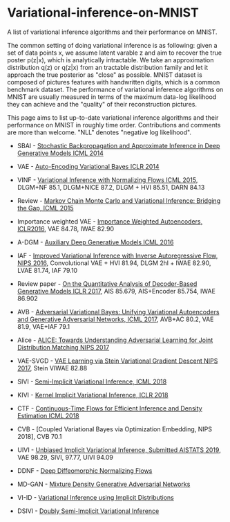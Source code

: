 # Variational-inference-on-MNIST
A list of variational inference algorithms and their performance on MNIST.

The common setting of doing variational inference is as following: given a set of data points x, we assume latent varable z and aim to recover the true poster p(z|x), which is analytically intractable.  We take an approximation distribution q(z) or q(z|x) from an tractable distribution family and let it approach the true posterior as "close" as possible. MNIST dataset is composed of pictures features with handwritten digits, which is a common benchmark dataset. The performance of variational inference algorithms on MNIST are usually measured in terms of the maximum data-log likelihood they can achieve and the "quality" of their reconstruction pictures. 

This page aims to list up-to-date variational inference algorithms and their performance on MNIST in roughly time order. Contributions and comments are more than welcome.  "NLL" denotes "negative log likelihood".

* SBAI - [Stochastic Backpropagation and Approximate Inference in Deep Generative Models ICML 2014](https://arxiv.org/abs/1401.4082)
* VAE - [Auto-Encoding Variational Bayes ICLR 2014](https://arxiv.org/abs/1312.6114)

* VINF - [Variational Inference with Normalizing Flows ICML 2015](https://arxiv.org/abs/1505.05770), DLGM+NF 85.1, DLGM+NICE 87.2, DLGM + HVI 85.51, DARN 84.13
* Review - [Markov Chain Monte Carlo and Variational Inference: Bridging the Gap, ICML 2015](https://arxiv.org/abs/1410.6460)

* Importance weighted VAE - [Importance Weighted Autoencoders, ICLR2016](https://arxiv.org/abs/1509.00519), VAE 84.78, IWAE 82.90
* A-DGM - [Auxiliary Deep Generative Models ICML 2016](https://arxiv.org/abs/1602.05473)
* IAF - [Improved Variational Inference with Inverse Autoregressive Flow, NIPS 2016](https://arxiv.org/abs/1606.04934), Convolutional VAE + HVI 81.94, DLGM 2hl + IWAE 82.90, LVAE 81.74, IAF 79.10

* Review paper - [On the Quantitative Analysis of Decoder-Based Generative Models ICLR 2017](https://arxiv.org/abs/1611.04273), AIS 85.679, AIS+Encoder 85.754, IWAE 86.902
* AVB - [Adversarial Variational Bayes: Unifying Variational Autoencoders and Generative Adversarial Networks, ICML 2017](https://arxiv.org/abs/1701.04722), AVB+AC 80.2, VAE 81.9, VAE+IAF 79.1
* Alice - [ALICE: Towards Understanding Adversarial Learning for Joint Distribution Matching NIPS 2017](https://arxiv.org/abs/1709.01215)
* VAE-SVGD - [VAE Learning via Stein Variational Gradient Descent NIPS 2017](https://arxiv.org/abs/1704.05155), Stein VIWAE 82.88 

* SIVI - [Semi-Implicit Variational Inference, ICML 2018](https://arxiv.org/abs/1805.11183)
* KIVI - [Kernel Implicit Variational Inference, ICLR 2018](https://arxiv.org/abs/1705.10119)
* CTF - [Continuous-Time Flows for Efficient Inference and Density Estimation ICML 2018](https://arxiv.org/abs/1709.01179)
* CVB - [Coupled Variational Bayes via Optimization Embedding, NIPS 2018], CVB 70.1

* UIVI - [Unbiased Implicit Variational Inference, Submitted AISTATS 2019](https://arxiv.org/abs/1808.02078), VAE 98.29, SIVI, 97.77, UIVI 94.09
* DDNF - [Deep Diffeomorphic Normalizing Flows](https://arxiv.org/abs/1810.03256)
* MD-GAN - [Mixture Density Generative Adversarial Networks](https://arxiv.org/abs/1811.00152)
* VI-ID - [Variational Inference using Implicit Distributions](https://arxiv.org/abs/1702.08235)
* DSIVI - [Doubly Semi-Implicit Variational Inference](https://arxiv.org/abs/1810.02789)
